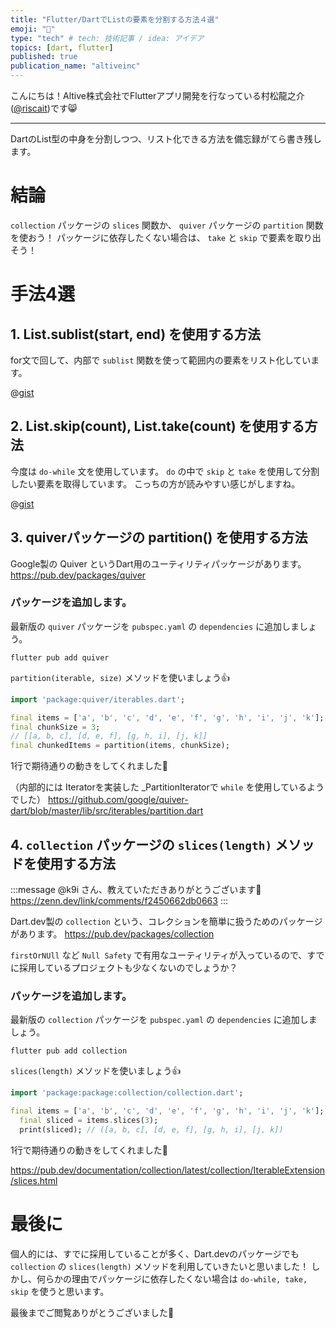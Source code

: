 ```yaml
---
title: "Flutter/DartでListの要素を分割する方法４選"
emoji: "🔪"
type: "tech" # tech: 技術記事 / idea: アイデア
topics: [dart, flutter]
published: true
publication_name: "altiveinc"
---
```


こんにちは！Altive株式会社でFlutterアプリ開発を行なっている村松龍之介([@riscait](https://twitter.com/riscait))です😸

---

DartのList型の中身を分割しつつ、リスト化できる方法を備忘録がてら書き残します。

# 結論
`collection` パッケージの `slices` 関数か、 `quiver` パッケージの `partition` 関数を使おう！
パッケージに依存したくない場合は、 `take` と `skip` で要素を取り出そう！

# 手法4選

## 1. List.sublist(start, end) を使用する方法
for文で回して、内部で `sublist` 関数を使って範囲内の要素をリスト化しています。

@[gist](https://gist.github.com/Riscait/f4c95ade1546c9c040566212532aa8ad)

## 2. List.skip(count), List.take(count) を使用する方法
今度は `do-while` 文を使用しています。
`do` の中で `skip` と `take` を使用して分割したい要素を取得しています。
こっちの方が読みやすい感じがしますね。

@[gist](https://gist.github.com/Riscait/50d2a17b7212e889dbfd64a81fa31fe7)

## 3. quiverパッケージの partition() を使用する方法
Google製の Quiver というDart用のユーティリティパッケージがあります。
https://pub.dev/packages/quiver

### パッケージを追加します。
最新版の `quiver` パッケージを `pubspec.yaml` の `dependencies` に追加しましょう。

```
flutter pub add quiver
```

`partition(iterable, size)` メソッドを使いましょう👍

```dart
import 'package:quiver/iterables.dart';

final items = ['a', 'b', 'c', 'd', 'e', 'f', 'g', 'h', 'i', 'j', 'k'];
final chunkSize = 3;
// [[a, b, c], [d, e, f], [g, h, i], [j, k]]
final chunkedItems = partition(items, chunkSize);
```

1行で期待通りの動きをしてくれました🥺

（内部的には Iteratorを実装した _PartitionIteratorで `while` を使用しているようでした）
https://github.com/google/quiver-dart/blob/master/lib/src/iterables/partition.dart

## 4. `collection` パッケージの `slices(length)` メソッドを使用する方法
:::message
@k9i さん、教えていただきありがとうございます🙌
https://zenn.dev/link/comments/f2450662db0663
:::

Dart.dev製の `collection` という、コレクションを簡単に扱うためのパッケージがあります。
https://pub.dev/packages/collection

`firstOrNUll` など `Null Safety` で有用なユーティリティが入っているので、すでに採用しているプロジェクトも少なくないのでしょうか？

### パッケージを追加します。
最新版の `collection` パッケージを `pubspec.yaml` の `dependencies` に追加しましょう。

```
flutter pub add collection
```

`slices(length)` メソッドを使いましょう👍

```dart
import 'package:package:collection/collection.dart';

final items = ['a', 'b', 'c', 'd', 'e', 'f', 'g', 'h', 'i', 'j', 'k'];
  final sliced = items.slices(3);
  print(sliced); // ([a, b, c], [d, e, f], [g, h, i], [j, k])
```

1行で期待通りの動きをしてくれました🥺

https://pub.dev/documentation/collection/latest/collection/IterableExtension/slices.html

# 最後に
個人的には、すでに採用していることが多く、Dart.devのパッケージでも `collection` の `slices(length)` メソッドを利用していきたいと思いました！
しかし、何らかの理由でパッケージに依存したくない場合は `do-while, take, skip` を使うと思います。

最後までご閲覧ありがとうございました🙌
